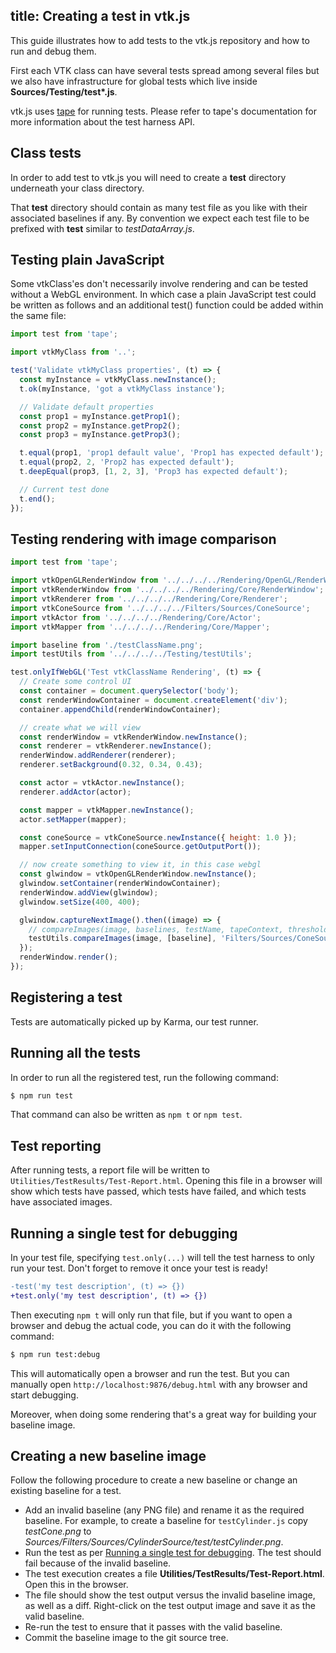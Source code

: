 title: Creating a test in vtk.js
---

This guide illustrates how to add tests to the vtk.js repository and how to run and debug them.

First each VTK class can have several tests spread among several files but we also have infrastructure for global tests which live inside __Sources/Testing/test*.js__.

vtk.js uses [tape](https://github.com/ljharb/tape) for running tests. Please refer to tape's documentation for more information about the test harness API.

## Class tests

In order to add test to vtk.js you will need to create a __test__ directory underneath your class directory.

That __test__ directory should contain as many test file as you like with their associated baselines if any. By convention we expect each test file to be prefixed with __test__ similar to *testDataArray.js*.

## Testing plain JavaScript

Some vtkClass'es don't necessarily involve rendering and can be tested without a WebGL environment. In which case a plain JavaScript test could be written as follows and an additional test() function could be added within the same file:

```js ClassName/test/testExample.js
import test from 'tape';

import vtkMyClass from '..';

test('Validate vtkMyClass properties', (t) => {
  const myInstance = vtkMyClass.newInstance();
  t.ok(myInstance, 'got a vtkMyClass instance');

  // Validate default properties
  const prop1 = myInstance.getProp1();
  const prop2 = myInstance.getProp2();
  const prop3 = myInstance.getProp3();

  t.equal(prop1, 'prop1 default value', 'Prop1 has expected default');
  t.equal(prop2, 2, 'Prop2 has expected default');
  t.deepEqual(prop3, [1, 2, 3], 'Prop3 has expected default');

  // Current test done
  t.end();
});
```

## Testing rendering with image comparison

```js ClassName/test/testRendering.js
import test from 'tape';

import vtkOpenGLRenderWindow from '../../../../Rendering/OpenGL/RenderWindow';
import vtkRenderWindow from '../../../../Rendering/Core/RenderWindow';
import vtkRenderer from '../../../../Rendering/Core/Renderer';
import vtkConeSource from '../../../../Filters/Sources/ConeSource';
import vtkActor from '../../../../Rendering/Core/Actor';
import vtkMapper from '../../../../Rendering/Core/Mapper';

import baseline from './testClassName.png';
import testUtils from '../../../../Testing/testUtils';

test.onlyIfWebGL('Test vtkClassName Rendering', (t) => {
  // Create some control UI
  const container = document.querySelector('body');
  const renderWindowContainer = document.createElement('div');
  container.appendChild(renderWindowContainer);

  // create what we will view
  const renderWindow = vtkRenderWindow.newInstance();
  const renderer = vtkRenderer.newInstance();
  renderWindow.addRenderer(renderer);
  renderer.setBackground(0.32, 0.34, 0.43);

  const actor = vtkActor.newInstance();
  renderer.addActor(actor);

  const mapper = vtkMapper.newInstance();
  actor.setMapper(mapper);

  const coneSource = vtkConeSource.newInstance({ height: 1.0 });
  mapper.setInputConnection(coneSource.getOutputPort());

  // now create something to view it, in this case webgl
  const glwindow = vtkOpenGLRenderWindow.newInstance();
  glwindow.setContainer(renderWindowContainer);
  renderWindow.addView(glwindow);
  glwindow.setSize(400, 400);

  glwindow.captureNextImage().then((image) => {
    // compareImages(image, baselines, testName, tapeContext, threshold = 5, nextCallback = null)
    testUtils.compareImages(image, [baseline], 'Filters/Sources/ConeSource/', t);
  });
  renderWindow.render();
});
```

## Registering a test

Tests are automatically picked up by Karma, our test runner.

## Running all the tests

In order to run all the registered test, run the following command:

```sh
$ npm run test
```

That command can also be written as `npm t` or `npm test`.

## Test reporting

After running tests, a report file will be written to `Utilities/TestResults/Test-Report.html`. Opening this file in a browser will show which tests have passed, which tests have failed, and which tests have associated images.

## Running a single test for debugging

In your test file, specifying `test.only(...)` will tell the test harness to only run your test. Don't forget to remove it once your test is ready!

```diff
-test('my test description', (t) => {})
+test.only('my test description', (t) => {})
```

Then executing `npm t` will only run that file, but if you want to open a browser and debug the actual code, you can do it with the following command:

```sh
$ npm run test:debug
```

This will automatically open a browser and run the test. But you can manually open `http://localhost:9876/debug.html` with any browser and start debugging.

Moreover, when doing some rendering that's a great way for building your baseline image.

## Creating a new baseline image

Follow the following procedure to create a new baseline or change an existing baseline for a test.

- Add an invalid baseline (any PNG file) and rename it as the required baseline.
  For example, to create a baseline for `testCylinder.js` copy *testCone.png* to *Sources/Filters/Sources/CylinderSource/test/testCylinder.png*.
- Run the test as per [Running a single test for debugging](#Running-a-single-test-for-debugging). The test should fail because of the invalid baseline. 
- The test execution creates a file **Utilities/TestResults/Test-Report.html**. Open this in the browser.
- The file should show the test output versus the invalid baseline image, as well as a diff.
  Right-click on the test output image and save it as the valid baseline.
- Re-run the test to ensure that it passes with the valid baseline.
- Commit the baseline image to the git source tree. 
